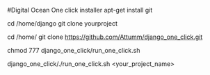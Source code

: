 
#Digital Ocean One click installer
apt-get install git

cd /home/django
git clone yourproject

cd /home/
git clone https://github.com/Attumm/django_one_click.git

chmod 777 django_one_click/run_one_click.sh

django_one_click/./run_one_click.sh <your_project_name>